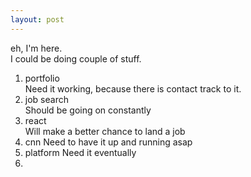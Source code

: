 ```yaml
---
layout: post
---
```



eh, I'm here.  
I could be doing couple of stuff.  

1. portfolio  
  Need it working, because there is contact track to it.
2. job search  
	Should be going on constantly
3. react  
	Will make a better chance to land a job
4. cnn
	Need to have it up and running asap
5. platform
	Need it eventually
6. 
